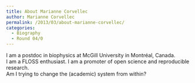```yaml
---
title: About Marianne Corvellec
author: Marianne Corvellec
permalink: /2013/03/about-marianne-corvellec/
categories:
  - Biography
  - Round 04/0
---
```

I am a postdoc in biophysics at McGill University in Montréal, Canada.  
I am a FLOSS enthusiast. I am a promoter of open science and reproducible research.  
Am I trying to change the (academic) system from within?
